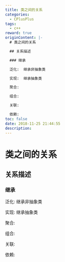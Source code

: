 ```yaml
---
title: 类之间的关系
categories:
  - CPlusPlus
tags:
  - c++
reward: true
originContent: |-
  # 类之间的关系

  ## 关系描述

  ### 继承

  泛化:  继承非抽象类

  实现:  继承抽象类

  聚合:

  组合:

  关联:

  依赖:
toc: false
date: 2018-11-25 21:44:55
description:
---
```


# 类之间的关系

## 关系描述

### 继承

泛化:  继承非抽象类

实现:  继承抽象类

聚合:

组合:

关联:

依赖: